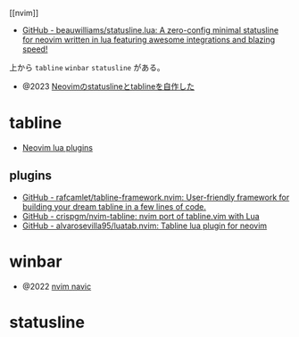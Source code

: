[[nvim]]

- [GitHub - beauwilliams/statusline.lua: A zero-config minimal statusline for neovim written in lua featuring awesome integrations and blazing speed!](https://github.com/beauwilliams/statusline.lua)

上から
`tabline` `winbar` `statusline` がある。

- @2023 [Neovimのstatuslineとtablineを自作した](https://ryota2357.com/blog/2023/nvim-custom-statusline-tabline/)

# tabline
- [Neovim lua plugins](https://nvimluau.dev/crispgm-nvim-tabline)

## plugins
- [GitHub - rafcamlet/tabline-framework.nvim: User-friendly framework for building your dream tabline in a few lines of code.](https://github.com/rafcamlet/tabline-framework.nvim)
- [GitHub - crispgm/nvim-tabline: nvim port of tabline.vim with Lua](https://github.com/crispgm/nvim-tabline)
- [GitHub - alvarosevilla95/luatab.nvim: Tabline lua plugin for neovim](https://github.com/alvarosevilla95/luatab.nvim)

# winbar
- @2022 [nvim navic](https://waylonwalker.com/nvim-navic/)

# statusline
